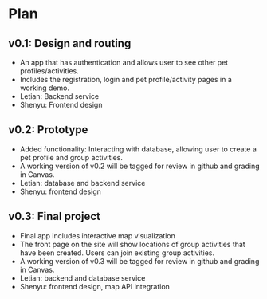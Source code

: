 # Plan

## v0.1: Design and routing

* An app that has authentication and allows user to see other pet profiles/activities.
* Includes the registration, login and pet profile/activity pages in a working demo.
* Letian: Backend service
* Shenyu: Frontend design

## v0.2: Prototype

* Added functionality: Interacting with database, allowing user to create a pet profile and group activities.
* A working version of v0.2 will be tagged for review in github and grading in Canvas.
* Letian: database and backend service
* Shenyu: frontend design

## v0.3: Final project

* Final app includes interactive map visualization
* The front page on the site will show locations of group activities that have been created. Users can join existing group activities.
* A working version of v0.3 will be tagged for review in github and grading in Canvas.
* Letian: backend and database service
* Shenyu: frontend design, map API integration

